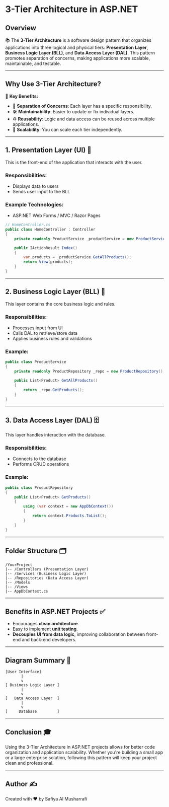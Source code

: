 # 3-Tier Architecture in ASP.NET

## Overview

📚 The **3-Tier Architecture** is a software design pattern that organizes applications into three logical and physical tiers: **Presentation Layer**, **Business Logic Layer (BLL)**, and **Data Access Layer (DAL)**. This pattern promotes separation of concerns, making applications more scalable, maintainable, and testable.

---

## Why Use 3-Tier Architecture?

🎯 **Key Benefits:**

* 🔄 **Separation of Concerns**: Each layer has a specific responsibility.
* 🛠 **Maintainability**: Easier to update or fix individual layers.
* ♻️ **Reusability**: Logic and data access can be reused across multiple applications.
* 🚀 **Scalability**: You can scale each tier independently.

---

## 1. Presentation Layer (UI) 🎨

This is the front-end of the application that interacts with the user.

### Responsibilities:

* Displays data to users
* Sends user input to the BLL

### Example Technologies:

* ASP.NET Web Forms / MVC / Razor Pages

```csharp
// HomeController.cs
public class HomeController : Controller
{
    private readonly ProductService _productService = new ProductService();

    public IActionResult Index()
    {
        var products = _productService.GetAllProducts();
        return View(products);
    }
}
```

---

## 2. Business Logic Layer (BLL) 🧠

This layer contains the core business logic and rules.

### Responsibilities:

* Processes input from UI
* Calls DAL to retrieve/store data
* Applies business rules and validations

### Example:

```csharp
public class ProductService
{
    private readonly ProductRepository _repo = new ProductRepository();

    public List<Product> GetAllProducts()
    {
        return _repo.GetProducts();
    }
}
```

---

## 3. Data Access Layer (DAL) 🗄️

This layer handles interaction with the database.

### Responsibilities:

* Connects to the database
* Performs CRUD operations

### Example:

```csharp
public class ProductRepository
{
    public List<Product> GetProducts()
    {
        using (var context = new AppDbContext())
        {
            return context.Products.ToList();
        }
    }
}
```

---

## Folder Structure 🗂️

```
/YourProject
|-- /Controllers (Presentation Layer)
|-- /Services (Business Logic Layer)
|-- /Repositories (Data Access Layer)
|-- /Models
|-- /Views
|-- AppDbContext.cs
```

---

## Benefits in ASP.NET Projects ✅

* Encourages **clean architecture**.
* Easy to implement **unit testing**.
* **Decouples UI from data logic**, improving collaboration between front-end and back-end developers.

---

## Diagram Summary 🧭

```
[User Interface]
       |
       v
[ Business Logic Layer ]
       |
       v
[   Data Access Layer  ]
       |
       v
[     Database         ]
```

---

## Conclusion 🎓

Using the 3-Tier Architecture in ASP.NET projects allows for better code organization and application scalability. Whether you're building a small app or a large enterprise solution, following this pattern will keep your project clean and professional.

---

## Author ✍️

Created with ❤️ by Safiya Al Musharrafi
